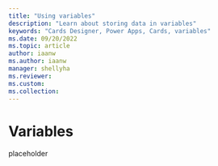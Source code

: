 ```yaml
---
title: "Using variables"
description: "Learn about storing data in variables"
keywords: "Cards Designer, Power Apps, Cards, variables"
ms.date: 09/20/2022
ms.topic: article
author: iaanw
ms.author: iaanw
manager: shellyha
ms.reviewer: 
ms.custom: 
ms.collection: 
---
```


# Variables

placeholder

